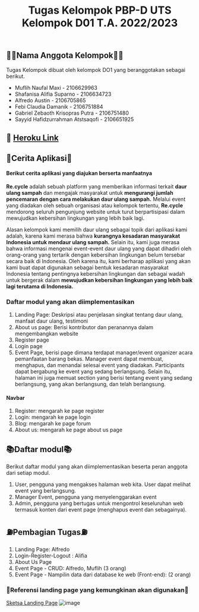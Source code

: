 <div align="center" style="padding-bottom: 10px">
<h1>Tugas Kelompok PBP-D UTS Kelompok D01 T.A. 2022/2023</h1>
</div>

## 👩‍💻Nama Anggota Kelompok👩‍💻
Tugas Kelompok dibuat oleh kelompok DO1 yang beranggotakan sebagai berikut.
- Muflih Naufal Maxi - 2106629963
- Shafanisa Alifia Suparno - 2106634723
- Alfredo Austin - 2106705865
- Febi Claudia Damanik - 2106751884
- Gabriel Zebaoth Krisopras Putra - 2106751480
- Sayyid Hafidzurrahman Atstsaqofi - 2106651925

## :rocket: [Heroku Link](https://pbp-d01.herokuapp.com/)

## 📲Cerita Aplikasi📲
#### Berikut cerita aplikasi yang diajukan berserta manfaatnya
**Re.cycle** adalah sebuah platform yang memberikan informasi terkait **daur ulang sampah** dan mengajak masyarakat untuk **mengurangi jumlah pencemaran dengan cara melakukan daur ulang sampah.** Melalui event yang diadakan oleh sebuah organisasi atau kelompok tertentu, **Re.cycle** mendorong seluruh pengunjung website untuk turut berpartisipasi dalam mewujudkan kebersihan lingkungan yang lebih baik lagi.

Alasan kelompok kami memilih daur ulang sebagai topik dari aplikasi kami adalah, karena kami merasa bahwa **kurangnya kesadaran masyarakat Indonesia untuk mendaur ulang sampah.** Selain itu, kami juga merasa bahwa informasi mengenai event-event daur ulang yang dapat dihadiri oleh orang-orang yang tertarik dengan kebersihan lingkungan belum tersebar secara baik di Indonesia. Oleh karena itu, kami berharap aplikasi yang akan kami buat dapat digunakan sebagai bentuk kesadaran masyarakat Indonesia tentang pentingnya kebersihan lingkungan dan sebagai wadah untuk bergerak dalam **mewujudkan kebersihan lingkungan yang lebih baik lagi terutama di Indonesia.**

### Daftar modul yang akan diimplementasikan
1. Landing Page: Deskripsi atau penjelasan singkat tentang daur ulang, manfaat daur ulang, testimoni
2. About us page: Berisi kontributor dan peranannya dalam mengembangkan website
3. Register page
4. Login page 
5. Event Page, berisi page dimana terdapat manager/event organizer acara pemanfaatan barang bekas. Manager event dapat membuat, menghapus, dan menandai selesai event yang diadakan. Participants dapat bergabung ke event yang sedang berlangsung. Selain itu, halaman ini juga memuat section yang berisi tentang event yang sedang berlangsung, yang akan berlangsung, dan telah berlangsung.
	
#### Navbar
1. Register: mengarah ke page register<br>
2. Login: mengarah ke page login<br>
3. Blog: mengarah ke page forum<br>
4. About us: mengarah ke page about us page<br>

## 📚Daftar modul📚
Berikut daftar modul yang akan diimplementasikan beserta peran anggota dari setiap modul.
1. User, pengguna yang mengakses halaman web kita. User dapat melihat event yang berlangsung.
2. Manager Event, pengguna yang menyelenggarakan event
3. Admin, pengguna yang bertugas untuk mengontrol keseluruhan web termasuk konten dari event page (menghapus event dan sebagainya).


## ⛽Pembagian Tugas⛽
1. Landing Page: Alfredo
2. Login-Register-Logout : Alifia
3. About Us Page
4. Event Page - CRUD: Alfredo, Muflih (3 orang)
5. Event Page - Nampilin data dari database ke web (Front-end): (2 orang)


### 🥺Referensi landing page yang kemungkinan akan digunakan🥺
[Sketsa Landing Page](https://www.freepik.com/free-vector/recycling-garbage-landing-page-template_4914762.htm#query=recycle&position=36&from_view=search)
![image](https://user-images.githubusercontent.com/88032017/195363890-9fa317f2-3d4c-4b30-926e-494ac28dee9b.png)


